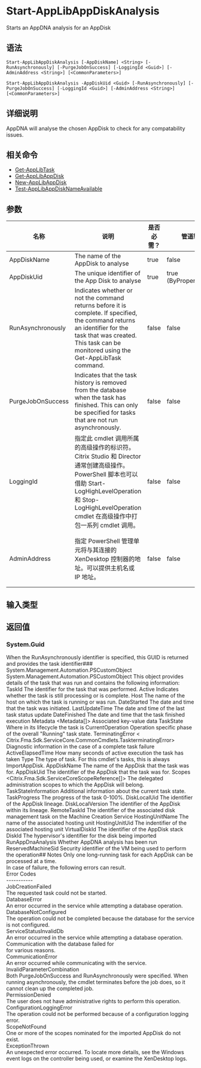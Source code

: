 # Start-AppLibAppDiskAnalysis

Starts an AppDNA analysis for an AppDisk

## 语法

    Start-AppLibAppDiskAnalysis [-AppDiskName] <String> [-RunAsynchronously] [-PurgeJobOnSuccess] [-LoggingId <Guid>] [-AdminAddress <String>] [<CommonParameters>]
    
    Start-AppLibAppDiskAnalysis -AppDiskUid <Guid> [-RunAsynchronously] [-PurgeJobOnSuccess] [-LoggingId <Guid>] [-AdminAddress <String>] [<CommonParameters>]
    

## 详细说明

AppDNA will analyse the chosen AppDisk to check for any compatability issues.

## 相关命令

- [Get-AppLibTask](Get-AppLibTask.html)
- [Get-AppLibAppDisk](Get-AppLibAppDisk.html)
- [New-AppLibAppDisk](New-AppLibAppDisk.html)
- [Test-AppLibAppDiskNameAvailable](Test-AppLibAppDiskNameAvailable.html)

## 参数

| 名称                | 说明                                                                                                                                                                                                              | 是否必需？ | 管道输入                  | 默认值                                   |
| ----------------- | --------------------------------------------------------------------------------------------------------------------------------------------------------------------------------------------------------------- | ----- | --------------------- | ------------------------------------- |
| AppDiskName       | The name of the AppDisk to analyse                                                                                                                                                                              | true  | false                 |                                       |
| AppDiskUid        | The unique identifier of the App Disk to analyse                                                                                                                                                                | true  | true (ByPropertyName) |                                       |
| RunAsynchronously | Indicates whether or not the command returns before it is complete. If specified, the command returns an identifier for the task that was created. This task can be monitored using the Get-AppLibTask command. | false | false                 | false                                 |
| PurgeJobOnSuccess | Indicates that the task history is removed from the database when the task has finished. This can only be specified for tasks that are not run asynchronously.                                                  | false | false                 |                                       |
| LoggingId         | 指定此 cmdlet 调用所属的高级操作的标识符。 Citrix Studio 和 Director 通常创建高级操作。 PowerShell 脚本也可以借助 Start-LogHighLevelOperation 和 Stop-LogHighLevelOperation cmdlet 在高级操作中打包一系列 cmdlet 调用。                                          | false | false                 |                                       |
| AdminAddress      | 指定 PowerShell 管理单元将与其连接的 XenDesktop 控制器的地址。可以提供主机名或 IP 地址。                                                                                                                                                      | false | false                 | Localhost。一旦有 cmdlet 提供了某个值，此值将变为默认值。 |

## 输入类型

### 

## 返回值

### System.Guid

When the RunAsynchronously identifier is specified, this GUID is returned and provides the task identifier### System.Management.Automation.PSCustomObject System.Management.Automation.PSCustomObject This object provides details of the task that was run and contains the following information:  
TaskId <guid> The identifier for the task that was performed. Active <boolean> Indicates whether the task is still processing or is complete. Host <string> The name of the host on which the task is running or was run. DateStarted <datetime> The date and time that the task was initiated. LastUpdateTime <datetime> The date and time of the last task status update DateFinished <datetime> The date and time that the task finished execution Metadata <Metadata[]> Associated key-value data TaskState <string> Where in its lifecycle the task is CurrentOperation <string> Operation specific phase of the overall "Running" task state. TerminatingError < Citrix.Fma.Sdk.ServiceCore.CommonCmdlets.TaskterminatingError> Diagnostic information in the case of a complete task failure ActiveElapsedTime <int> How many seconds of active execution the task has taken Type <string> The type of task. For this cmdlet's tasks, this is always ImportAppDisk. AppDiskName <string> The name of the AppDisk that the task was for. AppDiskUid <string> The identifier of the AppDisk that the task was for. Scopes <Citrix.Fma.Sdk.ServiceCoreScopeReference[]> The delegated administration scopes to which the AppDisk will belong. TaskStateInformation <string> Additional information about the current task state. TaskProgress <double> The progress of the task 0-100%. DiskLocalUid <guid> The identifier of the AppDisk lineage. DiskLocalVersion <guid> The identifier of the AppDisk within its lineage. RemoteTaskId <guid> The identifier of the associated disk management task on the Machine Creation Service HostingUnitName <string> The name of the associated hosting unit HostingUnitUid <guid> The indentifier of the associated hosting unit VirtualDiskId <guid> The identifier of the AppDisk stack DiskId <string> The hypervisor's identifier for the disk being imported RunAppDnaAnalysis <bool> Whether AppDNA analysis has been run ReservedMachineSid <string> Security identifier of the VM being used to perform the operation## Notes Only one long-running task for each AppDisk can be processed at a time.  
In case of failure, the following errors can result.  
Error Codes  
\---\---\-----  
JobCreationFailed  
The requested task could not be started.  
DatabaseError  
An error occurred in the service while attempting a database operation.  
DatabaseNotConfigured  
The operation could not be completed because the database for the service is not configured.  
ServiceStatusInvalidDb  
An error occurred in the service while attempting a database operation. Communication with the database failed for  
for various reasons.  
CommunicationError  
An error occurred while communicating with the service.  
InvalidParameterCombination  
Both PurgeJobOnSuccess and RunAsynchronously were specified. When running asynchronously, the cmdlet terminates before the job does, so it cannot clean up the completed job.  
PermissionDenied  
The user does not have administrative rights to perform this operation.  
ConfigurationLoggingError  
The operation could not be performed because of a configuration logging error.  
ScopeNotFound  
One or more of the scopes nominated for the imported AppDisk do not exist.  
ExceptionThrown  
An unexpected error occurred. To locate more details, see the Windows event logs on the controller being used, or examine the XenDesktop logs.